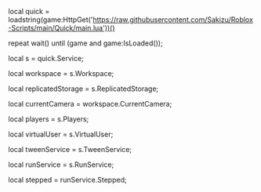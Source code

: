 local quick = loadstring(game:HttpGet('https://raw.githubusercontent.com/Sakizu/Roblox-Scripts/main/Quick/main.lua'))()

repeat wait() until (game and game:IsLoaded());

local s = quick.Service;

local workspace = s.Workspace;

local replicatedStorage = s.ReplicatedStorage;

local currentCamera = workspace.CurrentCamera;

local players = s.Players;

local virtualUser = s.VirtualUser;

local tweenService = s.TweenService;

local runService = s.RunService;

local stepped = runService.Stepped;
